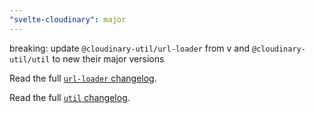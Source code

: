 ```yaml
---
"svelte-cloudinary": major
---
```


breaking: update `@cloudinary-util/url-loader` from v and `@cloudinary-util/util` to new their major versions

Read the full [`url-loader` changelog](https://github.com/cloudinary-community/cloudinary-util/blob/main/packages/url-loader/CHANGELOG.md).

Read the full [`util` changelog](https://github.com/cloudinary-community/cloudinary-util/blob/main/packages/util/CHANGELOG.md).
